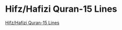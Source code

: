 # Hifz/Hafizi Quran-15 Lines
<a href="https://play.google.com/store/apps/details?id=com.aburayhan.hifzhafiziquran_15lines/">Hifz/Hafizi Quran-15 Lines
</a>
